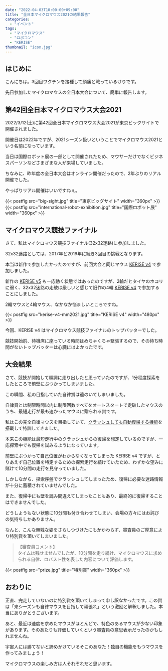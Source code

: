 ```yaml
---
date: "2022-04-03T10:00:00+09:00"
title: "全日本マイクロマウス2021の結果報告"
categories:
  - "イベント"
tags:
  - "マイクロマウス"
  - "ロボコン"
  - "KERISE"
thumbnail: "icon.jpg"
---
```


## はじめに

こんにちは。3回目ワクチンを接種して頭痛と戦っているけりです。

先日参加したマイクロマウスの全日本大会について、簡単に報告します。

<!--more-->

## 第42回全日本マイクロマウス大会2021

2022/3/12(土)に第42回全日本マイクロマウス大会2021が東京ビックサイトで開催されました。

開催日は2022年ですが、2021シーズン扱いということでマイクロマウス2021という名前になっています。

当日は国際ロボット展の一部として開催されたため、マウサーだけでなくビジネスパーソンなどさまざまな人が来場していました。

ちなみに、昨年度の全日本大会はオンライン開催だったので、2年ぶりのリアル開催でした。

やっぱりリアル開催はいいですねぇ。

{{< postfig src="big-sight.jpg" title="東京ビッグサイト" width="360px" >}}
{{< postfig src="international-robot-exhibition.jpg" title="国際ロボット展" width="360px" >}}

## マイクロマウス競技ファイナル

さて、私はマイクロマウス競技ファイナル(32x32迷路)に参加しました。

32x32迷路としては、2017年と2019年に続き3回目の挑戦となります。

本当は新作で参加したかったのですが、前回大会と同じマウス [KERISE v4](/posts/2018-05-03-kerise-v4-coming/) で参加しました。

新作の [KERISE v5](/posts/2020-04-15-kerise-v5-coming/) も一応動く状態ではあったのですが、2輪だとタイヤのホコリに弱く、32x32迷路の走破は厳しいと感じて旧作の4輪 [KERISE v4](/posts/2018-05-03-kerise-v4-coming/) で参加することにしました。

2輪マウスと4輪マウス、なかなか悩ましいところですね。

{{< postfig src="kerise-v4-mm2021.jpg" title="KERISE v4" width="480px" >}}

今回、KERISE v4 はマイクロマウス競技ファイナルのトップバッターでした。

競技開始前、待機席に座っている時間はめちゃくちゃ緊張するので、その待ち時間がないトップバッターは心臓にはよかったです。

## 大会結果

さて、競技が開始して順調に走り出したと思っていたのですが、1分程度探索をしたところで前壁にぶつかってしまいました。

この瞬間、私の目指していた自律賞は遠のいてしまいました。

自律賞とは制限時間以内に制限回数すべてをオートスタートで走破したマウスのうち、最短走行が最も速かったマウスに贈られる賞です。

私はこの完全自律マウスを目指していて、[クラッシュしても自動復帰する機能](/posts/2019-12-18-auto-recovery-micromouse/)を搭載して特訓してきました。

本来この機能は最短走行中のクラッシュからの復帰を想定しているのですが、一応探索中でも復帰を試みるようになっています。

前壁にぶつかって自己位置がわからなくなってしまった KERISE v4 ですが、とりあえず自己位置を特定するための探索走行を続けていたため、わずかな望みに賭けて10分間の走行を見守っていました。

しかしながら、探索序盤でクラッシュしてしまったため、復帰に必要な迷路情報が十分に蓄積されていませんでした。

また、復帰中にも壁を読み間違えてしまったこともあり、最終的に復帰することはできませんでした。

どうしようもない状態に10分間も付き合わせてしまい、会場の方々にはお詫びの気持ちしかありません。

なんと、こんな無残な姿をさらしつづけたにもかかわらず、審査員のご厚意により特別賞を頂いてしまいました。

> 【審査員コメント】  
> タイムは残せませんでしたが、10分間を走り続け、マイクロマウスに求められる自律、ロバスト性を表した内容について評価します。

{{< postfig src="prize.jpg" title="特別賞" width="360px" >}}

## おわりに

正直、完走していないのに特別賞を頂いてしまって申し訳なかったです。この賞は「来シーズンも自律マウスを目指して頑張れ」という激励と解釈しました。本当にありがとうございます。

あと、最近は速度を求めたマウスがほとんどで、特色のあるマウスが少ない印象があります。そのあたりも評価していくという審査員の意思表示だったのかもしれませんね。

宇宙人には勝てないと諦めかけているそこのあなた！独自の機能をもつマウスを作ってみましょう！

マイクロマウスの楽しみ方は人それぞれだと思います。
